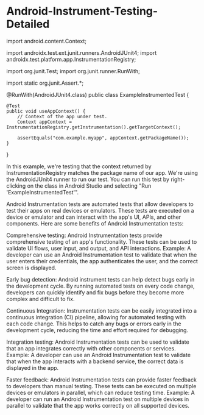 # Android-Instrument-Testing-Detailed

import android.content.Context;

import androidx.test.ext.junit.runners.AndroidJUnit4;
import androidx.test.platform.app.InstrumentationRegistry;

import org.junit.Test;
import org.junit.runner.RunWith;

import static org.junit.Assert.*;

@RunWith(AndroidJUnit4.class)
public class ExampleInstrumentedTest {

    @Test
    public void useAppContext() {
        // Context of the app under test.
        Context appContext = InstrumentationRegistry.getInstrumentation().getTargetContext();

        assertEquals("com.example.myapp", appContext.getPackageName());
    }
}

In this example, we're testing that the context returned by InstrumentationRegistry matches the package name of our app. We're using the AndroidJUnit4 runner to run our test. You can run this test by right-clicking on the class in Android Studio and selecting "Run 'ExampleInstrumentedTest'".



Android Instrumentation tests are automated tests that allow developers to test their apps on real devices or emulators. These tests are executed on a device or emulator and can interact with the app's UI, APIs, and other components. Here are some benefits of Android Instrumentation tests:

Comprehensive testing: Android Instrumentation tests provide comprehensive testing of an app's functionality. These tests can be used to validate UI flows, user input, and output, and API interactions.
Example: A developer can use an Android Instrumentation test to validate that when the user enters their credentials, the app authenticates the user, and the correct screen is displayed.

Early bug detection: Android instrument tests can help detect bugs early in the development cycle. By running automated tests on every code change, developers can quickly identify and fix bugs before they become more complex and difficult to fix.

Continuous Integration: Instrumentation tests can be easily integrated into a continuous integration (CI) pipeline, allowing for automated testing with each code change. This helps to catch any bugs or errors early in the development cycle, reducing the time and effort required for debugging.

Integration testing: Android Instrumentation tests can be used to validate that an app integrates correctly with other components or services.
Example: A developer can use an Android Instrumentation test to validate that when the app interacts with a backend service, the correct data is displayed in the app.


Faster feedback: Android Instrumentation tests can provide faster feedback to developers than manual testing. These tests can be executed on multiple devices or emulators in parallel, which can reduce testing time.
Example: A developer can run an Android Instrumentation test on multiple devices in parallel to validate that the app works correctly on all supported devices.
